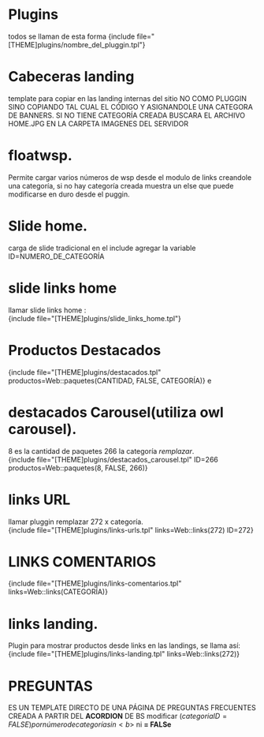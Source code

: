 # Plugins
todos se llaman de esta forma {include file="[THEME]plugins/nombre_del_pluggin.tpl"}

# Cabeceras landing
template para copiar en las landing internas del sitio NO COMO PLUGGIN SINO COPIANDO TAL CUAL EL CÓDIGO Y ASIGNANDOLE UNA CATEGORA DE BANNERS. SI NO TIENE CATEGORÍA CREADA BUSCARA EL ARCHIVO HOME.JPG EN LA CARPETA IMAGENES DEL SERVIDOR

# floatwsp.  
Permite cargar varios números de wsp desde el modulo de links creandole una categoría, si no hay categoría creada muestra un else que puede modificarse en duro desde el puggin.

# Slide home.  
carga de slide tradicional en el include agregar la variable ID=NUMERO_DE_CATEGORÍA

# slide links home
llamar slide links home :  
{include file="[THEME]plugins/slide_links_home.tpl"}

# Productos Destacados
{include file="[THEME]plugins/destacados.tpl" productos=Web::paquetes(CANTIDAD, FALSE, CATEGORÍA)}
e
# destacados Carousel(utiliza owl carousel).  
8 es la cantidad de paquetes 266 la categoría *remplazar*.  
{include file="[THEME]plugins/destacados_carousel.tpl" ID=266 productos=Web::paquetes(8, FALSE, 266)}

# links URL
llamar pluggin remplazar 272 x categoría.  
{include file="[THEME]plugins/links-urls.tpl" links=Web::links(272) ID=272}

# LINKS COMENTARIOS
 {include file="[THEME]plugins/links-comentarios.tpl" links=Web::links(CATEGORÍA)}

# links landing.   
Plugin para mostrar productos desde links en las landings, se llama así:
{include file="[THEME]plugins/links-landing.tpl" links=Web::links(272)}

# PREGUNTAS
ES UN TEMPLATE DIRECTO DE UNA PÁGINA DE PREGUNTAS FRECUENTES CREADA A PARTIR DEL <b>ACORDION</b> DE BS
modificar ($categoriaID = FALSE) por número de categoría sin <b>$</b> ni <b>= FALSe</b>
